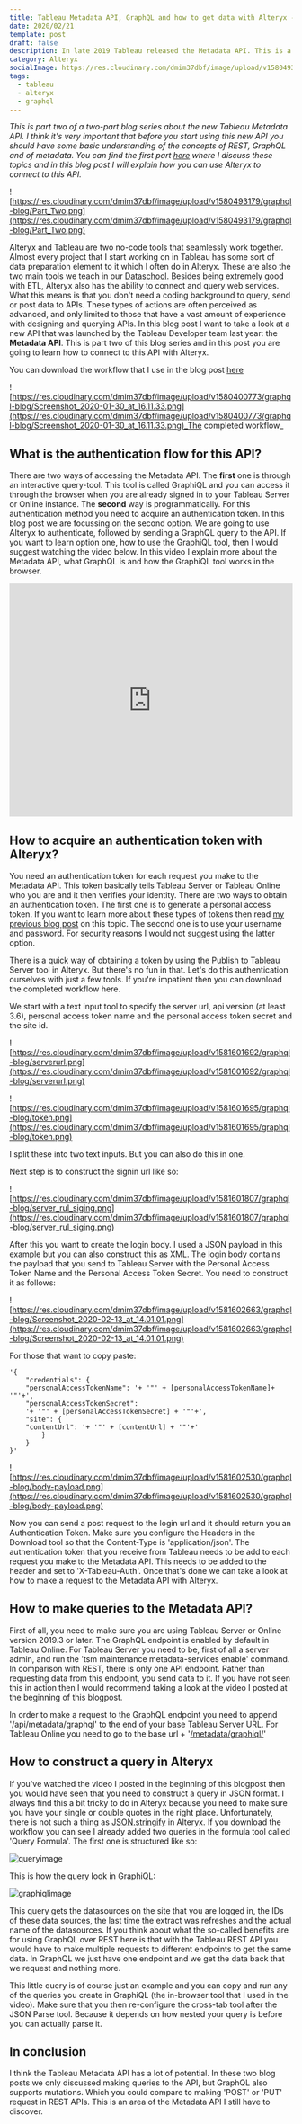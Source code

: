 ```yaml
---
title: Tableau Metadata API, GraphQL and how to get data with Alteryx - Part Two
date: 2020/02/21
template: post
draft: false
description: In late 2019 Tableau released the Metadata API. This is a new API that allows you to query assets and metadata about your Tableau systems. It allows you to track lineage, do impact analysis and find content on your server. In this second blog post I discuss how to query the GraphQL API and how to use Alteryx get get data out of the API is.
category: Alteryx
socialImage: https://res.cloudinary.com/dmim37dbf/image/upload/v1580493179/graphql-blog/Part_Two.png
tags:
  - tableau
  - alteryx
  - graphql
---
```


_This is part two of a two-part blog series about the new Tableau Metadata API. I think it's very important that before you start using this new API you should have some basic understanding of the concepts of REST, GraphQL and of metadata. You can find the first part [here](/posts/graphql-metadata-tableau/) where I discuss these topics and in this blog post I will explain how you can use Alteryx to connect to this API._

![https://res.cloudinary.com/dmim37dbf/image/upload/v1580493179/graphql-blog/Part_Two.png](https://res.cloudinary.com/dmim37dbf/image/upload/v1580493179/graphql-blog/Part_Two.png)

Alteryx and Tableau are two no-code tools that seamlessly work together. Almost every project that I start working on in Tableau has some sort of data preparation element to it which I often do in Alteryx. These are also the two main tools we teach in our [Dataschool](https://www.thedataschool.co.uk/). Besides being extremely good with ETL, Alteryx also has the ability to connect and query web services. What this means is that you don't need a coding background to query, send or post data to APIs. These types of actions are often perceived as advanced, and only limited to those that have a vast amount of experience with designing and querying APIs. In this blog post I want to take a look at a new API that was launched by the Tableau Developer team last year: the **Metadata API**. This is part two of this blog series and in this post you are going to learn how to connect to this API with Alteryx.

You can download the workflow that I use in the blog post [here](https://github.com/andre347/alteryx-metadata-api)

![https://res.cloudinary.com/dmim37dbf/image/upload/v1580400773/graphql-blog/Screenshot_2020-01-30_at_16.11.33.png](https://res.cloudinary.com/dmim37dbf/image/upload/v1580400773/graphql-blog/Screenshot_2020-01-30_at_16.11.33.png)_The completed workflow_

## What is the authentication flow for this API?

There are two ways of accessing the Metadata API. The **first** one is through an interactive query-tool. This tool is called GraphiQL and you can access it through the browser when you are already signed in to your Tableau Server or Online instance. The **second** way is programmatically. For this authentication method you need to acquire an authentication token. In this blog post we are focussing on the second option. We are going to use Alteryx to authenticate, followed by sending a GraphQL query to the API. If you want to learn option one, how to use the GraphiQL tool, then I would suggest watching the video below. In this video I explain more about the Metadata API, what GraphQL is and how the GraphiQL tool works in the browser.

<center>
<iframe width="100%" height="415" src="https://www.youtube.com/embed/JD0uQf0zs5Y" frameborder="0" allow="accelerometer; autoplay; encrypted-media; gyroscope; picture-in-picture" allowfullscreen></iframe>
</center>

## How to acquire an authentication token with Alteryx?

You need an authentication token for each request you make to the Metadata API. This token basically tells Tableau Server or Tableau Online who you are and it then verifies your identity. There are two ways to obtain an authentication token. The first one is to generate a personal access token. If you want to learn more about these types of tokens then read [my previous blog post](https://andredevries.dev/posts/personal-access-tokens-tableau/) on this topic. The second one is to use your username and password. For security reasons I would not suggest using the latter option.

There is a quick way of obtaining a token by using the Publish to Tableau Server tool in Alteryx. But there's no fun in that. Let's do this authentication ourselves with just a few tools. If you're impatient then you can download the completed workflow here.

We start with a text input tool to specify the server url, api version (at least 3.6), personal access token name and the personal access token secret and the site id.

![https://res.cloudinary.com/dmim37dbf/image/upload/v1581601692/graphql-blog/serverurl.png](https://res.cloudinary.com/dmim37dbf/image/upload/v1581601692/graphql-blog/serverurl.png)

![https://res.cloudinary.com/dmim37dbf/image/upload/v1581601695/graphql-blog/token.png](https://res.cloudinary.com/dmim37dbf/image/upload/v1581601695/graphql-blog/token.png)

I split these into two text inputs. But you can also do this in one.

Next step is to construct the signin url like so:

![https://res.cloudinary.com/dmim37dbf/image/upload/v1581601807/graphql-blog/server_rul_siging.png](https://res.cloudinary.com/dmim37dbf/image/upload/v1581601807/graphql-blog/server_rul_siging.png)

After this you want to create the login body. I used a JSON payload in this example but you can also construct this as XML. The login body contains the payload that you send to Tableau Server with the Personal Access Token Name and the Personal Access Token Secret. You need to construct it as follows:

![https://res.cloudinary.com/dmim37dbf/image/upload/v1581602663/graphql-blog/Screenshot_2020-02-13_at_14.01.01.png](https://res.cloudinary.com/dmim37dbf/image/upload/v1581602663/graphql-blog/Screenshot_2020-02-13_at_14.01.01.png)

For those that want to copy paste:

    '{
        "credentials": {
        "personalAccessTokenName": '+ '"' + [personalAccessTokenName]+ '"'+',
        "personalAccessTokenSecret":
        '+ '"' + [personalAccessTokenSecret] + '"'+',
        "site": {
        "contentUrl": '+ '"' + [contentUrl] + '"'+'
            }
        }
    }'

![https://res.cloudinary.com/dmim37dbf/image/upload/v1581602530/graphql-blog/body-payload.png](https://res.cloudinary.com/dmim37dbf/image/upload/v1581602530/graphql-blog/body-payload.png)

Now you can send a post request to the login url and it should return you an Authentication Token. Make sure you configure the Headers in the Download tool so that the Content-Type is 'application/json'. The authentication token that you receive from Tableau needs to be add to each request you make to the Metadata API. This needs to be added to the header and set to 'X-Tableau-Auth'. Once that's done we can take a look at how to make a request to the Metadata API with Alteryx.

## How to make queries to the Metadata API?

First of all, you need to make sure you are using Tableau Server or Online version 2019.3 or later. The GraphQL endpoint is enabled by default in Tableau Online. For Tableau Server you need to be, first of all a server admin, and run the 'tsm maintenance metadata-services enable' command. In comparison with REST, there is only one API endpoint. Rather than requesting data from this endpoint, you send data to it. If you have not seen this in action then I would recommend taking a look at the video I posted at the beginning of this blogpost.

In order to make a request to the GraphQL endpoint you need to append '/api/metadata/graphql' to the end of your base Tableau Server URL. For Tableau Online you need to go to the base url + '[/metadata/graphiql/](https://10ax.online.tableau.com/metadata/graphiql/)'

## How to construct a query in Alteryx

If you've watched the video I posted in the beginning of this blogpost then you would have seen that you need to construct a query in JSON format. I always find this a bit tricky to do in Alteryx because you need to make sure you have your single or double quotes in the right place. Unfortunately, there is not such a thing as [JSON.stringify](https://developer.mozilla.org/en-US/docs/Web/JavaScript/Reference/Global_Objects/JSON/stringify) in Alteryx. If you download the workflow you can see I already added two queries in the formula tool called 'Query Formula'. The first one is structured like so:

![queryimage](https://res.cloudinary.com/dmim37dbf/image/upload/v1582286102/graphql-blog/Screenshot_2020-02-21_at_11.54.58.png)

This is how the query look in GraphiQL:

![graphiqlimage](https://res.cloudinary.com/dmim37dbf/image/upload/v1582285920/graphql-blog/Screenshot_2020-02-21_at_11.51.47.png)

This query gets the datasources on the site that you are logged in, the IDs of these data sources, the last time the extract was refreshes and the actual name of the datasources. If you think about what the so-called benefits are for using GraphQL over REST here is that with the Tableau REST API you would have to make multiple requests to different endpoints to get the same data. In GraphQL we just have one endpoint and we get the data back that we request and nothing more.

This little query is of course just an example and you can copy and run any of the queries you create in GraphiQL (the in-browser tool that I used in the video). Make sure that you then re-configure the cross-tab tool after the JSON Parse tool. Because it depends on how nested your query is before you can actually parse it.

## In conclusion

I think the Tableau Metadata API has a lot of potential. In these two blog posts we only discussed making queries to the API, but GraphQL also supports mutations. Which you could compare to making 'POST' or 'PUT' request in REST APIs. This is an area of the Metadata API I still have to discover.
